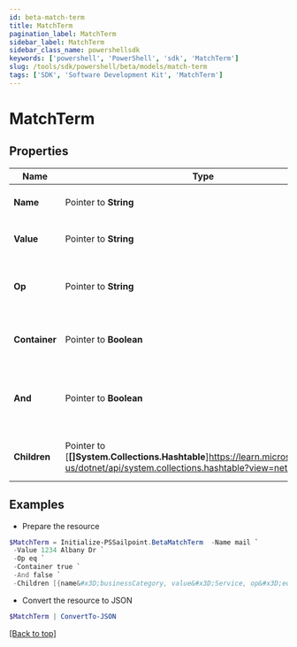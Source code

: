```yaml
---
id: beta-match-term
title: MatchTerm
pagination_label: MatchTerm
sidebar_label: MatchTerm
sidebar_class_name: powershellsdk
keywords: ['powershell', 'PowerShell', 'sdk', 'MatchTerm'] 
slug: /tools/sdk/powershell/beta/models/match-term
tags: ['SDK', 'Software Development Kit', 'MatchTerm']
---
```



# MatchTerm

## Properties

Name | Type | Description | Notes
------------ | ------------- | ------------- | -------------
**Name** |  Pointer to **String** | The attribute name | [optional] 
**Value** |  Pointer to **String** | The attribute value | [optional] 
**Op** |  Pointer to **String** | The operator between name and value | [optional] 
**Container** |  Pointer to **Boolean** | If it is a container or a real match term | [optional] [default to $false]
**And** |  Pointer to **Boolean** | If it is AND logical operator for the children match terms | [optional] [default to $false]
**Children** |  Pointer to [**[]System.Collections.Hashtable**]https://learn.microsoft.com/en-us/dotnet/api/system.collections.hashtable?view=net-9.0 | The children under this match term | [optional] 

## Examples

- Prepare the resource
```powershell
$MatchTerm = Initialize-PSSailpoint.BetaMatchTerm  -Name mail `
 -Value 1234 Albany Dr `
 -Op eq `
 -Container true `
 -And false `
 -Children [{name&#x3D;businessCategory, value&#x3D;Service, op&#x3D;eq, container&#x3D;false, and&#x3D;false, children&#x3D;null}]
```

- Convert the resource to JSON
```powershell
$MatchTerm | ConvertTo-JSON
```


[[Back to top]](#) 

